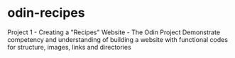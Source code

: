 # odin-recipes
Project 1 - Creating a "Recipes" Website - The Odin Project
Demonstrate competency and understanding of building a website with functional codes for structure, images, links and directories